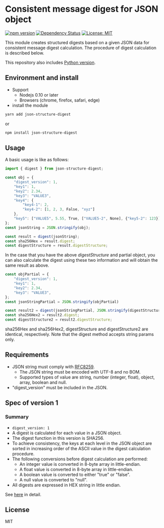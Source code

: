 Consistent message digest for JSON object
=====

[![npm version](https://badge.fury.io/js/json-structure-digest.svg)](https://badge.fury.io/js/json-structure-digest)
[![Dependency Status](https://david-dm.org/quvox/json-digest.svg)](https://david-dm.org/quvox/json-digest)
[![License: MIT](https://img.shields.io/badge/License-MIT-yellow.svg)](https://opensource.org/licenses/MIT)

This module creates structured digests based on a given JSON data for consistent message digest calculation. The procedure of digest calculation is described below.

This repository also includes [Python version](../python/README.md).



## Environment and install
* Support
  - Nodejs 0.10 or later
  - Browsers (chrome, firefox, safari, edge)
* install the module
```bash
yarn add json-structure-digest
```
or
```bash
npm install json-structure-digest
```


## Usage

A basic usage is like as follows:
```javascript
import { digest } from json-structure-digest;

const obj = {
    "digest_version": 1,
    "key1": 1,
    "key2": 2.34,
    "key3": "VALUE3",
    "key4": {
        "key4-1": 2,
        "key4-2": [1, 2, 3, False, "xyz"]
    },
    "key5": ["VALUE5", 5.55, True, ["VALUE5-2", None], {"key5-2": 123}]
};
const jsonString = JSON.stringify(obj);

const result = digest(jsonString);
const sha256Hex = result.digest;
const digestStructure = result.digestStructure;
```

In the case that you have the above *digestStructure* and partial object, you can also calculate the digest using these two information and will obtain the same result as above.

```javascript
const objPartial = {
    "digest_version": 1,
    "key1": 1,
    "key2": 2.34,
    "key3": "VALUE3",
};
const jsonStringPartial = JSON.stringify(objPartial)

const result2 = digest(jsonStringPartial, JSON.stringify(digestStructure))
const sha256Hex2 = result2.digest;
const digestStructure2 = result2.digestStructure;
```

sha256Hex and sha256Hex2, digestStructure and digestStructure2  are identical, respectively. Note that the digest method accepts string params only.



## Requirements
* JSON string must comply with [RFC8259](https://tools.ietf.org/html/rfc8259).
  - The JSON string must be encoded with UTF-8 and no BOM.
  - Supported types of value are string, number (integer, float), object, array, boolean and null. 
* "digest_version" must be included in the JSON.



## Spec of version 1
### Summary
* ```digest_version: 1```
* A digest is calculated for each value in a JSON object.
* The digest function in this version is SHA256.
* To achieve consistency, the keys at each level in the JSON object are sorted in increasing order of the ASCII value in the digest calculation procedure.
* The following conversions before digest calculation are performed:
  - An integer value is converted in 8-byte array in little-endian. 
  - A float value is converted in 8-byte array in little-endian.
  - A boolean value is converted to either "true" or "false".
  - A null value is converted to "null".
* All digests are expressed in HEX string in little endian.


See [here](../README.md) in detail.


## License
MIT

